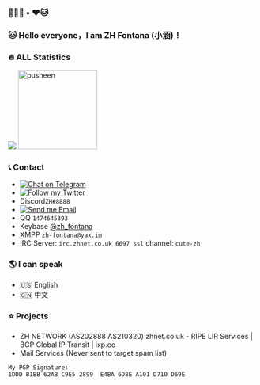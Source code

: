### 🏳️‍⚧️🍥 • ❤️🐱

###  🐱 Hello everyone，I am ZH Fontana (小涵)！

###  🔥 ALL Statistics

![](https://github-readme-stats-one-bice.vercel.app/api?username=Edenmi&count_private=true&include_all_commits=true&show_icons=true&&bg_color=fc466b,3f5efb&title_color=ff7d92&text_color=ffb5c2&icon_color=ff869a&role=OWNER,ORGANIZATION_MEMBER)
<img src="https://user-images.githubusercontent.com/22280294/179611382-5704fe4f-ef8c-40f2-b868-5921cfb56da6.png" alt="pusheen" height="160px">

###  📞 Contact

- [![Chat on Telegram](https://img.shields.io/static/v1?&logo=telegram&label=Telegram&color=blue&message=@zh_210320&style=flat-square)](https://t.me/zh_210320)
- [![Follow my Twitter](https://img.shields.io/static/v1?&logo=twitter&label=Twitter&color=blue&message=zh_fontana&style=flat-square)](https://twitter.com/zh_fontana)
- Discord`ZH#8888`
- [![Send me Email](https://img.shields.io/static/v1?label=email&message=i@eden-official.co.uk&color=orange&style=flat-square)](mailto:i@eden-official.co.uk)
- QQ `1474645393`
- Keybase [@zh_fontana](https://keybase.io/zh_fontana)
- XMPP `zh-fontana@yax.im`
- IRC Server: `irc.zhnet.co.uk 6697 ssl` channel: `cute-zh`

### 🌎 I can speak

* 🇺🇸 English
* 🇨🇳 中文

### ⭐ Projects

* ZH NETWORK (AS202888 AS210320) zhnet.co.uk - RIPE LIR Services | BGP Global IP Transit | ixp.ee
* Mail Services (Never sent to target spam list)


```
My PGP Signature:
1DDD B1BB 62AB C9E5 2899  E4BA 6D8E A101 D710 D69E

```
